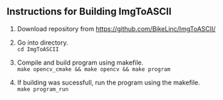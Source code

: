 ## Instructions for Building ImgToASCII

1) Download repository from https://github.com/BikeLinc/ImgToASCII/
2) Go into directory. <br>
  ```cd ImgToASCII```
3) Compile and build program using makefile. <br>
  ```make opencv_cmake && make opencv && make program```
  
4) If building was sucessfull, run the program using the makefile. <br>
  ```make program_run```
